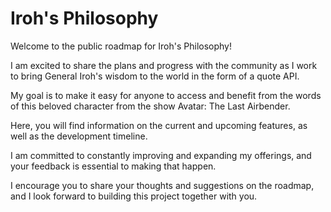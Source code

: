 # Iroh's Philosophy

Welcome to the public roadmap for Iroh's Philosophy!

I am excited to share the plans and progress with the community as I work to bring General Iroh's wisdom to the world in the form of a quote API.

My goal is to make it easy for anyone to access and benefit from the words of this beloved character from the show Avatar: The Last Airbender.

Here, you will find information on the current and upcoming features, as well as the development timeline.

I am committed to constantly improving and expanding my offerings, and your feedback is essential to making that happen.

I encourage you to share your thoughts and suggestions on the roadmap, and I look forward to building this project together with you.
